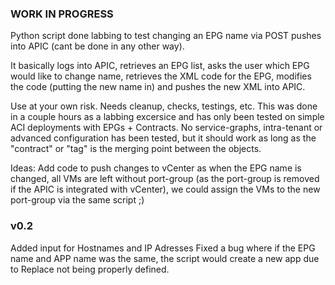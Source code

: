 ### WORK IN PROGRESS ###

Python script done  labbing to test changing an EPG name via POST pushes into APIC (cant be done in any other way).

It basically logs into APIC, retrieves an EPG list, asks the user
which EPG would like to change name, retrieves the XML code for the EPG, modifies the code (putting the new name in) and pushes the new XML
into APIC.

Use at your own risk. Needs cleanup, checks, testings, etc. This was done in a couple hours as a labbing excersice and has only been tested on simple ACI deployments with EPGs + Contracts. No service-graphs, intra-tenant or advanced configuration has been tested, but it should work as long as the "contract" or "tag" is the merging point between the objects.

Ideas: Add code to push changes to vCenter as when the EPG name is changed, all VMs are left without port-group (as the port-group is removed if the APIC is integrated with vCenter), we could assign the VMs to the new port-group via the same script ;)

### v0.2 ###
Added input for Hostnames and IP Adresses
Fixed a bug where if the EPG name and APP name was the same, the script would create a new app due to Replace not being properly defined.
